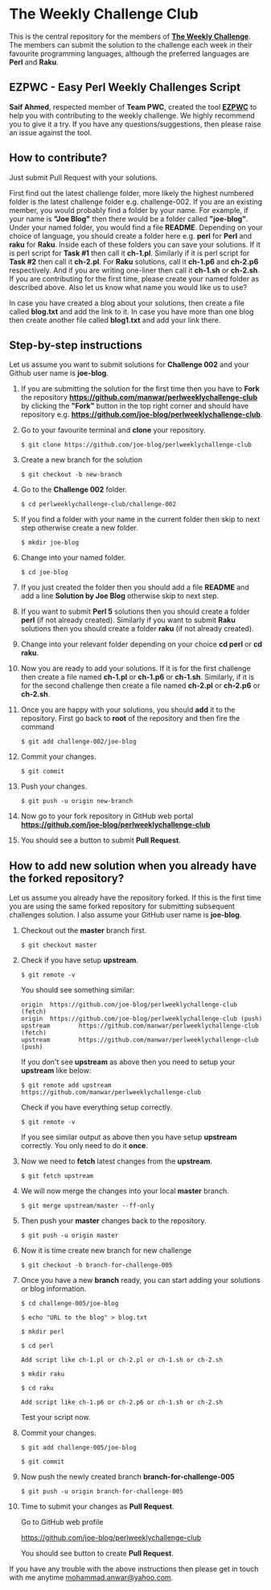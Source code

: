 # The Weekly Challenge Club

This is the central repository for the members of [**The Weekly Challenge**](https://perlweeklychallenge.org). The members can submit the solution to the challenge each week in their favourite programming languages, although the preferred languages are **Perl** and **Raku**.

## EZPWC - Easy Perl Weekly Challenges Script

**Saif Ahmed**, respected member of **Team PWC**, created the tool **[EZPWC](https://github.com/saiftynet/EZPWC)** to help you with contributing to the weekly challenge. We highly recommend you to give it a try. If you have any questions/suggestions, then please raise an issue against the tool.

## How to contribute?
Just submit Pull Request with your solutions.

First find out the latest challenge folder, more likely the highest numbered folder is the latest challenge folder e.g. challenge-002. If you are an existing member, you would probably find a folder by your name. For example, if your name is **"Joe Blog"** then there would be a folder called **"joe-blog"**. Under your named folder, you would find a file **README**. Depending on your choice of language, you should create a folder here e.g. **perl** for **Perl** and **raku** for **Raku**. Inside each of these folders you can save your solutions. If it is perl script for **Task #1** then call it **ch-1.pl**. Similarly if it is perl script for **Task #2** then call it **ch-2.pl**. For **Raku** solutions, call it **ch-1.p6** and **ch-2.p6** respectively. And if you are writing one-liner then call it **ch-1.sh** or **ch-2.sh**. If you are contributing for the first time, please create your named folder as described above. Also let us know what name you would like us to use?

In case you have created a blog about your solutions, then create a file called **blog.txt** and add the link to it. In case you have more than one blog then create another file called **blog1.txt** and add your link there.

## Step-by-step instructions
Let us assume you want to submit solutions for **Challenge 002** and your Github user name is **joe-blog**.

1. If you are submitting the solution for the first time then you have to **Fork** the repository **https://github.com/manwar/perlweeklychallenge-club** by clicking the **"Fork"** button in the top right corner and should have repository e.g. **https://github.com/joe-blog/perlweeklychallenge-club**.

2. Go to your favourite terminal and **clone** your repository.
   ```
   $ git clone https://github.com/joe-blog/perlweeklychallenge-club
   ```

3. Create a new branch for the solution 
   ```
   $ git checkout -b new-branch
   ```

3. Go to the **Challenge 002** folder.
   ```
   $ cd perlweeklychallenge-club/challenge-002
   ```

4. If you find a folder with your name in the current folder then skip to next step otherwise create a new folder. 
   ```
   $ mkdir joe-blog
   ```

5. Change into your named folder.
   ```
   $ cd joe-blog
   ```

6. If you just created the folder then you should add a file **README** and add a line **Solution by Joe Blog** otherwise skip to next step.

7. If you want to submit **Perl 5** solutions then you should create a folder **perl** (if not already created). Similarly if you want to submit **Raku** solutions then you should create a folder **raku** (if not already created).

8. Change into your relevant folder depending on your choice **cd perl** or **cd raku**.

9. Now you are ready to add your solutions. If it is for the first challenge then create a file named **ch-1.pl** or **ch-1.p6** or **ch-1.sh**. Similarly, if it is for the second challenge then create a file named **ch-2.pl** or **ch-2.p6** or **ch-2.sh**.

10. Once you are happy with your solutions, you should **add** it to the repository. First go back to **root** of the repository and then fire the command 
    ```
    $ git add challenge-002/joe-blog
    ```

11. Commit your changes.
    ```
    $ git commit
    ```

12. Push your changes.
    ```
    $ git push -u origin new-branch
    ```

13. Now go to your fork repository in GitHub web portal **https://github.com/joe-blog/perlweeklychallenge-club**

14. You should see a button to submit **Pull Request**.

## How to add new solution when you already have the forked repository?

Let us assume you already have the repository forked. If this is the first time you are using the same forked repository for submitting subsequent challenges solution. I also assume your GitHub user name is **joe-blog**.

1. Checkout out the **master** branch first.
   ```
   $ git checkout master
   ```

2. Check if you have setup **upstream**.
   ```
   $ git remote -v
   ```

   You should see something similar:
   ```
   origin  https://github.com/joe-blog/perlweeklychallenge-club (fetch)
   origin  https://github.com/joe-blog/perlweeklychallenge-club (push)
   upstream        https://github.com/manwar/perlweeklychallenge-club (fetch)
   upstream        https://github.com/manwar/perlweeklychallenge-club (push)
   ```

   If you don't see **upstream** as above then you need to setup your **upstream** like below:

   ```
   $ git remote add upstream https://github.com/manwar/perlweeklychallenge-club
   ```

   Check if you have everything setup correctly.

   ```
   $ git remote -v
   ```

   If you see similar output as above then you have setup **upstream** correctly.
   You only need to do it **once**.

3. Now we need to **fetch** latest changes from the **upstream**.

   ```
   $ git fetch upstream
   ```

4. We will now merge the changes into your local **master** branch.

   ```
   $ git merge upstream/master --ff-only
   ```

5. Then push your **master** changes back to the repository.

   ```
   $ git push -u origin master
   ```

6. Now it is time create new branch for new challenge

   ```
   $ git checkout -b branch-for-challenge-005
   ```

7. Once you have a new **branch** ready, you can start adding your solutions or blog information.

   ```
   $ cd challenge-005/joe-blog

   $ echo "URL to the blog" > blog.txt

   $ mkdir perl

   $ cd perl

   Add script like ch-1.pl or ch-2.pl or ch-1.sh or ch-2.sh

   $ mkdir raku

   $ cd raku

   Add script like ch-1.p6 or ch-2.p6 or ch-1.sh or ch-2.sh
   ```

   Test your script now.

8. Commit your changes.

   ```
   $ git add challenge-005/joe-blog

   $ git commit
   ```

9. Now push the newly created branch **branch-for-challenge-005**

   ```
   $ git push -u origin branch-for-challenge-005
   ```

10. Time to submit your changes as **Pull Request**.

    Go to GitHub web profile

    https://github.com/joe-blog/perlweeklychallenge-club

    You should see button to create **Pull Request**.

If you have any trouble with the above instructions then please get in touch with me anytime <mohammad.anwar@yahoo.com>.
